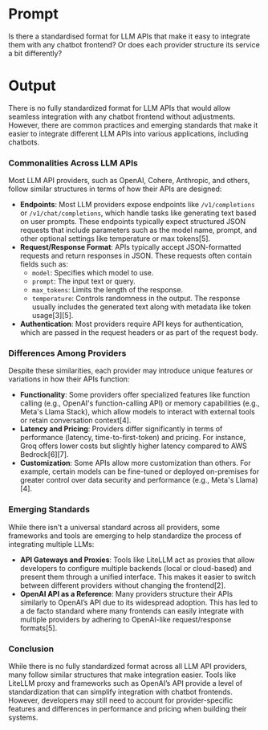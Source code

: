 # Prompt

Is there a standardised format for LLM APIs that make it easy to integrate them with any chatbot frontend? Or does each provider structure its service a bit differently?

# Output

There is no fully standardized format for LLM APIs that would allow seamless integration with any chatbot frontend without adjustments. However, there are common practices and emerging standards that make it easier to integrate different LLM APIs into various applications, including chatbots.

### Commonalities Across LLM APIs

Most LLM API providers, such as OpenAI, Cohere, Anthropic, and others, follow similar structures in terms of how their APIs are designed:

- **Endpoints**: Most LLM providers expose endpoints like `/v1/completions` or `/v1/chat/completions`, which handle tasks like generating text based on user prompts. These endpoints typically expect structured JSON requests that include parameters such as the model name, prompt, and other optional settings like temperature or max tokens\[5].
- **Request/Response Format**: APIs typically accept JSON-formatted requests and return responses in JSON. These requests often contain fields such as:
  - `model`: Specifies which model to use.
  - `prompt`: The input text or query.
  - `max_tokens`: Limits the length of the response.
  - `temperature`: Controls randomness in the output.
  The response usually includes the generated text along with metadata like token usage\[3]\[5].
- **Authentication**: Most providers require API keys for authentication, which are passed in the request headers or as part of the request body.

### Differences Among Providers

Despite these similarities, each provider may introduce unique features or variations in how their APIs function:

- **Functionality**: Some providers offer specialized features like function calling (e.g., OpenAI's function-calling API) or memory capabilities (e.g., Meta's Llama Stack), which allow models to interact with external tools or retain conversation context\[4].
- **Latency and Pricing**: Providers differ significantly in terms of performance (latency, time-to-first-token) and pricing. For instance, Groq offers lower costs but slightly higher latency compared to AWS Bedrock\[6]\[7].
- **Customization**: Some APIs allow more customization than others. For example, certain models can be fine-tuned or deployed on-premises for greater control over data security and performance (e.g., Meta's Llama)\[4].

### Emerging Standards

While there isn't a universal standard across all providers, some frameworks and tools are emerging to help standardize the process of integrating multiple LLMs:

- **API Gateways and Proxies**: Tools like LiteLLM act as proxies that allow developers to configure multiple backends (local or cloud-based) and present them through a unified interface. This makes it easier to switch between different providers without changing the frontend\[2].
- **OpenAI API as a Reference**: Many providers structure their APIs similarly to OpenAI’s API due to its widespread adoption. This has led to a de facto standard where many frontends can easily integrate with multiple providers by adhering to OpenAI-like request/response formats\[5].

### Conclusion

While there is no fully standardized format across all LLM API providers, many follow similar structures that make integration easier. Tools like LiteLLM proxy and frameworks such as OpenAI’s API provide a level of standardization that can simplify integration with chatbot frontends. However, developers may still need to account for provider-specific features and differences in performance and pricing when building their systems.

&#x20;
